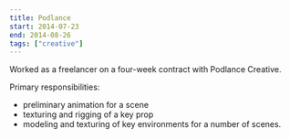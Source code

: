 ```yaml
---
title: Podlance
start: 2014-07-23
end: 2014-08-26
tags: ["creative"]
---
```

Worked as a freelancer on a four-week contract with Podlance Creative.

Primary responsibilities:

- preliminary animation for a scene
- texturing and rigging of a key prop
- modeling and texturing of key environments for a number of scenes.
